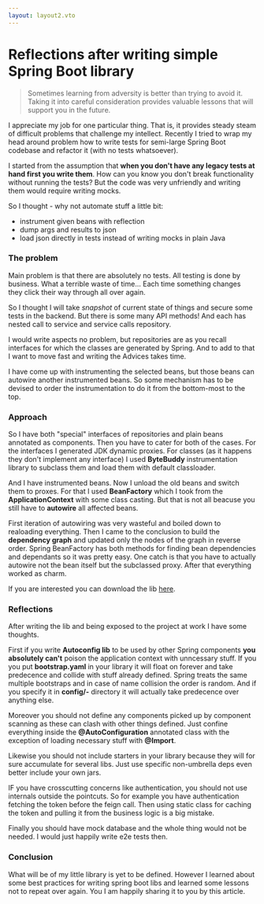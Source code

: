 ```yaml
---
layout: layout2.vto
---
```


# Reflections after writing simple Spring Boot library

> Sometimes learning from adversity is better than trying to avoid it.<br> Taking it into
> careful consideration provides valuable lessons that will support you in the future.

I appreciate my job for one particular thing. That is, it provides steady steam of difficult
problems that challenge my intellect. Recently I tried to wrap my head around problem how
to write tests for semi-large Spring Boot codebase and refactor it (with no tests whatsoever).

I started from the assumption that **when you don't have any legacy tests at hand first you write them**. How can you know you don't break functionality without running the tests? But the code was very unfriendly and writing them would require writing mocks.

So I thought - why not automate stuff a little bit:

* instrument given beans with reflection
* dump args and results to json
* load json directly in tests instead of writing mocks in plain Java


### The problem

Main problem is that there are absolutely no tests. All testing is done by business. What a terrible waste of time... Each time something changes they click their way through all over again. 

So I thought I will take *snapshot* of current state of things and secure some tests in the backend. But there is some many API methods! And each has nested call to service and service calls repository.

I would write aspects no problem, but repositories are as you recall interfaces for which
the classes are generated by Spring. And to add to that I want to move fast and writing the 
Advices takes time.

I have come up with instrumenting the selected beans, but those beans can autowire another
instrumented beans. So some mechanism has to be devised to order the instrumentation to do it
from the bottom-most to the top.

### Approach

So I have both "special" interfaces of repositories and plain beans annotated as components. Then you have to cater for both of the cases. For the interfaces I generated JDK dynamic proxies. For classes (as it happens they don't implement any interface) I used **ByteBuddy** instrumentation library to subclass them and load them with default classloader.

And I have instrumented beans. Now I unload the old beans and switch them to proxes. For that I used **BeanFactory** which I took from the **ApplicationContext** with some class casting. But that is not all beacuse you still have to **autowire** all affected beans.

First iteration of autowiring was very wasteful and boiled down to realoading everything. Then I came to the conclusion to build the **dependency graph** and updated only the nodes of the graph in reverse order. Spring BeanFactory has both methods for finding bean dependencies and dependants so it was pretty easy. One catch is that you have to actually autowire not the bean itself but the subclassed proxy. After that everything worked as charm.

If you are interested you can download the lib [here](https://github.com/dgawlik/inspector).

### Reflections

After writing the lib and being exposed to the project at work I have some thoughts.

First if you write **Autoconfig lib** to be used by other Spring components **you absolutely can't** poison the application context with unncessary stuff. If you you put **bootstrap.yaml** in your library it will float on forever and take predecence and collide with stuff already defined. Spring treats the same multiple bootstraps and in case of name collision the order is random. And if you specify it in **config/-** directory it will actually take predecence over anything else.

Moreover you should not define any components picked up by component scanning as these can clash with other things defined. Just confine everything inside the **@AutoConfiguration** annotated class with the exception of loading necessary stuff with **@Import**. 

Likewise you should not include starters in your library because they will for sure accumulate for several libs. Just use specific non-umbrella deps even better include your own jars.

IF you have crosscutting concerns like authentication, you should not use internals outside the pointcuts. So for example you have authentication fetching the token before the feign call. Then using static class for caching the token and pulling it from the business logic is a big mistake.

Finally you should have mock database and the whole thing would not be needed. I would just happily write e2e tests then.

### Conclusion

What will be of my little library is yet to be defined. However I learned about some best practices for writing spring boot libs and learned some lessons not to repeat over again. You I am happily sharing it to you by this article.